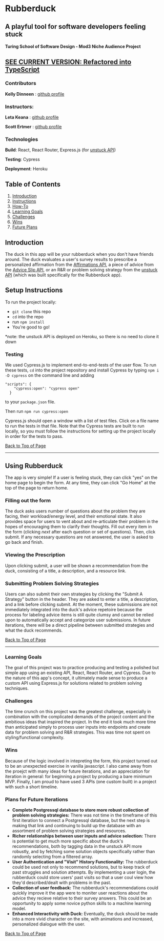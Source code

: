 # Rubberduck
## A playful tool for software developers feeling stuck
#### Turing School of Software Design - Mod3 Niche Audience Project

## [SEE CURRENT VERSION: Refactored into TypeScript](https://github.com/kellydinneen/rubberduck-refactored)

### Contributors
**Kelly Dinneen** : [github profile](https://github.com/kellydinneen)

### Instructors: 
**Leta Keana** : [github profile](https://github.com/letakeane)

**Scott Ertmer** : [github profile](https://github.com/sertmer)

### Technologies
**Build**: React, React Router, Express.js (for [unstuck API](https://github.com/kellydinneen/unstuck-api))

**Testing**: Cypress

**Deployment**: Heroku

## Table of Contents
1. [Introduction](#introduction)
3. [Instructions](#setup-instructions)
4. [How-To](#using-rubberduck)
5. [Learning Goals](#learning-goals)
6. [Challenges](#challenges)
7. [Wins](#wins)
8. [Future Plans](#plans-for-future-iterations)

## Introduction
The duck in this app will be your rubberduck when you don't have friends around. The duck evaluates a user's survey results to prescribe a personalized affirmation from the [Affirmations API](https://github.com/annthurium/affirmations), a piece of advice from the [Advice Slip API](https://api.adviceslip.com/), or an R&R or problem solving strategy from the [unstuck API](https://github.com/kellydinneen/unstuck-api) (which was built specifically for the Rubberduck app).

## Setup Instructions
To run the project locally:
- `git clone` this repo
- `cd` into the repo
- run `npm install`
- You're good to go!

*note: the unstuck API is deployed on Heroku, so there is no need to clone it down


### Testing

We used Cypress.js to implement end-to-end-tests of the user flow. To run these tests, `cd` into the project repository and install Cypress by typing `npm i -D cypress` on the command line and adding 
```
"scripts": {
    "cypress:open": "cypress open"
  }
  ```
 to your `package.json` file.

 Then run `npm run cypress:open`

 Cypress.js should open a window with a list of test files. Click on a file name to run the tests in that file.
 Note that the Cypress tests are built to run locally, so you must follow the instructions for setting up the project locally in order for the tests to pass.

[Back to Top of Page](#table-of-contents)

---

## Using Rubberduck
The app is very simple! If a user is feeling stuck, they can click "yes" on the home page to begin the form.
At any time, they can click "Go Home" at the top of the page to return home.

### Filling out the form
The duck asks users number of questions about the problem they are facing, their workload/energy level, and their emotional state. It also provides space for users to vent about and re-articulate their problem in the hopes of encouraging them to clarify their thoughts. Fill out every item in the form (clicking *next* after each question or set of questions). Then, click submit. If any necessary questions are not answered, the user is asked to go back and finish.

### Viewing the Prescription
Upon clicking submit, a user will be shown a recommendation from the duck, consisting of a title, a description, and a resource link.

### Submitting Problem Solving Strategies
Users can also submit their own strategies by clicking the "Submit A Strategy" button in the header. They are asked to enter a title, a description, and a link before clicking submit. At the moment, these submissions are not immediately integrated into the duck's advice repetoire because the process for labeling advice items is still quite clumsy and cannot be relied upon to automatically accept and categorize user submissions. In future iterations, there will be a direct pipeline between submitted strategies and what the duck recommends.

[Back to Top of Page](#table-of-contents)

---
### Learning Goals
The goal of this project was to practice producing and testing a polished but simple app using an existing API, React, React Router, and Cypress. Due to the nature of this app's concept, it ultimately made sense to produce a custom API using Express.js for solutions related to problem solving techniques. 

### Challenges
The time crunch on this project was the greatest challenge, especially in combination with the complicated demands of the project content and the ambitious ideas that inspired the project. In the end it took much more time than anticipated simply to process user inputs into endpoints and create data for problem solving and R&R strategies. This was time not spent on styling/functional complexity.

### Wins
Because of the logic involved in intepreting the form, this project turned out to be an unexpected exercise in vanilla javascript. I also came away from the proejct with many ideas for future iterations, and an appreciation for iteration in general: for beginning a project by producing a bare minimum MVP. Finally, I am proud to have used 3 APIs (one custom built) in a project with such a short timeline.

### Plans for Future Iterations
- **Complete Postgressql database to store more robust collection of problem solving strategies:** There was not time in the timeframe of this first iteration to connect a Postgressql database, but the next step is making that link and continuing to build up the database with an assortment of problem solving strategies and resources.
- **Richer relationships between user inputs and advice selection:** There is potential to get much more specific about the duck's recommendations, both by tagging data in the unstuck API more robustly, and by fetching some solution objects specifically rather than randomly selecting from a filtered array.
- **User Authentication and "Visit" History Functionality:** The rubberduck could be used not only to recommend solutions, but to keep track of past struggles and solution attempts. By implementing a user login, the rubberduck could store users' past visits so that a user coul view how they'd described/dealt with  problems in the past.
- **Collection of user feedback:** The rubberduck's recommendations could quickly improve it the app were to moniter user reactions about the advice they recieve relative to their survey answers. This could be an opportunity to apply some novice python skills to a machine learning model.
- **Enhanced Interactivity with Duck:** Eventually, the duck should be made into a more vivid character on the site, with animations and increased, personalized dialogue with the user.

[Back to Top of Page](#table-of-contents)

